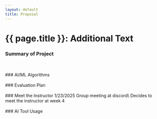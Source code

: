 ```yaml
---
layout: default
title: Proposal
---
```


# {{ page.title }}: Additional Text


### Summary of Project
<br>
<br>
### AI/ML Algorithms
<br>
<br>
### Evaluation Plan
<br>
<br>
### Meet the Instructor
1/23/2025 Group meeting at discord\
Decides to meet the instructor at week 4
<br>
<br>
### AI Tool Usage
<br>
<br>

